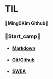 # TIL

#### :rabbit:Ming0Kim Github:rabbit:


### :ocean:Start_camp:ocean:
- #### [Markdown](startcamp_220715_markdown.md)
- #### [Git/Github](startcamp_220715_gitgithub.md)
- #### [SWEA](SWEA)